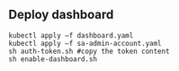 ## Deploy dashboard
```
kubectl apply –f dashboard.yaml
kubectl apply –f sa-admin-account.yaml
sh auth-token.sh #copy the token content
sh enable-dashboard.sh
```
